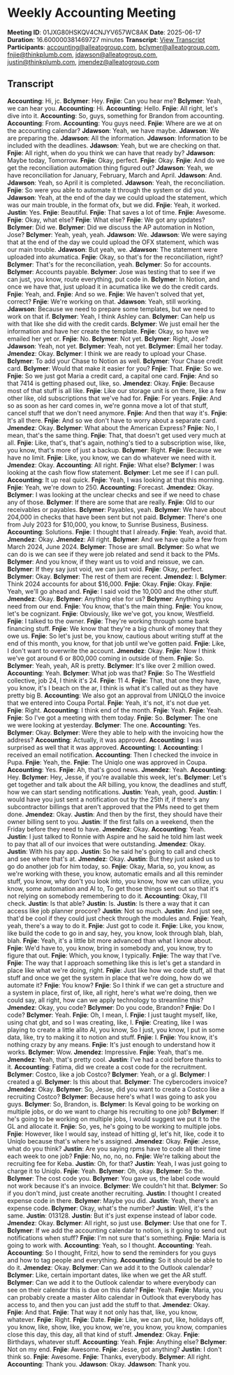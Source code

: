# Weekly Accounting Meeting
**Meeting ID**: 01JXG80HSKQV4CNJYV657WC8AK
**Date**: 2025-06-17
**Duration**: 16.600000381469727 minutes
**Transcript**: [View Transcript](https://app.fireflies.ai/view/01JXG80HSKQV4CNJYV657WC8AK)
**Participants**: accounting@alleatogroup.com, bclymer@alleatogroup.com, fnjie@thinkplumb.com, jdawson@alleatogroup.com, justin@thinkplumb.com, jmendez@alleatogroup.com

## Transcript
**Accounting**: Hi, jc.
**Bclymer**: Hey.
**Fnjie**: Can you hear me?
**Bclymer**: Yeah, we can hear you.
**Accounting**: Hi.
**Accounting**: Hello.
**Fnjie**: All right, let's dive into it.
**Accounting**: So, guys, something for Brandon from accounting.
**Accounting**: From.
**Accounting**: You guys need.
**Fnjie**: Where are we at on the accounting calendar?
**Jdawson**: Yeah, we have maybe.
**Jdawson**: We are preparing the.
**Jdawson**: All the information.
**Jdawson**: Information to be included with the deadlines.
**Jdawson**: Yeah, but we are checking on that.
**Fnjie**: All right, when do you think we can have that ready by?
**Jdawson**: Maybe today, Tomorrow.
**Fnjie**: Okay, perfect.
**Fnjie**: Okay.
**Fnjie**: And do we get the reconciliation automation thing figured out?
**Jdawson**: Yeah, we have reconciliation for January, February, March and April.
**Jdawson**: And.
**Jdawson**: Yeah, so April it is completed.
**Jdawson**: Yeah, the reconciliation.
**Fnjie**: So were you able to automate it through the system or did you.
**Jdawson**: Yeah, at the end of the day we could upload the statement, which was our main trouble, in the format ofx, but we did.
**Fnjie**: Yeah, it worked.
**Justin**: Yes.
**Fnjie**: Beautiful.
**Fnjie**: That saves a lot of time.
**Fnjie**: Awesome.
**Fnjie**: Okay, what else?
**Fnjie**: What else?
**Fnjie**: We got any updates?
**Bclymer**: Did we.
**Bclymer**: Did we discuss the AP automation in Notion, Jose?
**Bclymer**: Yeah, yeah, yeah.
**Jdawson**: We.
**Jdawson**: We were saying that at the end of the day we could upload the OFX statement, which was our main trouble.
**Jdawson**: But yeah, we.
**Jdawson**: The statement were uploaded into akumatica.
**Fnjie**: Okay, so that's for the reconciliation, right?
**Bclymer**: That's for the reconciliation, yeah.
**Bclymer**: So for accounts.
**Bclymer**: Accounts payable.
**Bclymer**: Jose was testing that to see if we can just, you know, route everything, put code in.
**Bclymer**: In Notion, and once we have that, just upload it in acumatica like we do the credit cards.
**Fnjie**: Yeah, and.
**Fnjie**: And so we.
**Fnjie**: We haven't solved that yet, correct?
**Fnjie**: We're working on that.
**Jdawson**: Yeah, still working.
**Jdawson**: Because we need to prepare some templates, but we need to work on that if.
**Bclymer**: Yeah, I think Ashley can.
**Bclymer**: Can help us with that like she did with the credit cards.
**Bclymer**: We just email her the information and have her create the template.
**Fnjie**: Okay, so have we emailed her yet or.
**Fnjie**: No.
**Bclymer**: Not yet.
**Bclymer**: Right, Jose?
**Jdawson**: Yeah, not yet.
**Bclymer**: Yeah, not yet.
**Bclymer**: Email her today.
**Jmendez**: Okay.
**Bclymer**: I think we are ready to upload your Chase.
**Bclymer**: To add your Chase to Notion as well.
**Bclymer**: Your Chase credit card.
**Bclymer**: Would that make it easier for you?
**Fnjie**: That.
**Fnjie**: So we.
**Fnjie**: So we just got Maria a credit card, a capital one card.
**Fnjie**: And so that 7414 is getting phased out, like, so.
**Jmendez**: Okay.
**Fnjie**: Because most of that stuff is all like.
**Fnjie**: Like our storage unit is on there, like a few other like, old subscriptions that we've had for.
**Fnjie**: For years.
**Fnjie**: And so as soon as her card comes in, we're gonna move a lot of that stuff, cancel stuff that we don't need anymore.
**Fnjie**: And then that way it's.
**Fnjie**: It's all there.
**Fnjie**: And so we don't have to worry about a separate card.
**Jmendez**: Okay.
**Bclymer**: What about the American Express?
**Fnjie**: No, I mean, that's the same thing.
**Fnjie**: That, that doesn't get used very much at all.
**Fnjie**: Like, that's, that's again, nothing's tied to a subscription wise, like, you know, that's more of just a backup.
**Bclymer**: Right.
**Fnjie**: Because we have no limit.
**Fnjie**: Like, you know, we can do whatever we need with it.
**Jmendez**: Okay.
**Accounting**: All right.
**Fnjie**: What else?
**Bclymer**: I was looking at the cash flow flow statement.
**Bclymer**: Let me see if I can pull.
**Accounting**: It up real quick.
**Fnjie**: Yeah, I was looking at that this morning.
**Fnjie**: Yeah, we're down to 250.
**Accounting**: Forecast.
**Jmendez**: Okay.
**Bclymer**: I was looking at the unclear checks and see if we need to chase any of those.
**Bclymer**: If there are some that are really.
**Fnjie**: Old to our receivables or payables.
**Bclymer**: Payables, yeah.
**Bclymer**: We have about 204,000 in checks that have been sent but not paid.
**Bclymer**: There's one from July 2023 for $10,000, you know, to Sunrise Business, Business.
**Accounting**: Solutions.
**Fnjie**: I thought that I already.
**Fnjie**: Yeah, avoid that.
**Jmendez**: Okay.
**Jmendez**: All right.
**Bclymer**: And we have quite a few from March 2024, June 2024.
**Bclymer**: Those are small.
**Bclymer**: So what we can do is we can see if they were job related and send it back to the PMs.
**Bclymer**: And you know, if they want us to void and reissue, we can.
**Bclymer**: If they say just void, we can just void.
**Fnjie**: Okay, perfect.
**Bclymer**: Okay.
**Bclymer**: The rest of them are recent.
**Jmendez**: I.
**Bclymer**: Think 2024 accounts for about $16,000.
**Fnjie**: Okay.
**Fnjie**: Okay.
**Fnjie**: Yeah, we'll go ahead and.
**Fnjie**: I said void the 10,000 and the other stuff.
**Jmendez**: Okay.
**Bclymer**: Anything else for us?
**Bclymer**: Anything you need from our end.
**Fnjie**: You know, that's the main thing.
**Fnjie**: You know, let's be cognizant.
**Fnjie**: Obviously, like we've got, you know, Westfield.
**Fnjie**: I talked to the owner.
**Fnjie**: They're working through some bank financing stuff.
**Fnjie**: We know that they're a big chunk of money that they owe us.
**Fnjie**: So let's just be, you know, cautious about writing stuff at the end of this month, you know, for that job until we've gotten paid.
**Fnjie**: Like, I don't want to overwrite the account.
**Jmendez**: Okay.
**Fnjie**: Now I think we've got around 6 or 800,000 coming in outside of them.
**Fnjie**: So.
**Bclymer**: Yeah, yeah, AR is pretty.
**Bclymer**: It's like over 2 million owed.
**Accounting**: Yeah.
**Bclymer**: What job was that?
**Fnjie**: So The Westfield collective, job 24, I think it's 24.
**Fnjie**: 11 4.
**Fnjie**: That, that one they have, you know, it's I beach on the ar, I think is what it's called out as they have pretty big B.
**Accounting**: We also got an approval from UNIQLO the invoice that we entered into Coupa Portal.
**Fnjie**: Yeah, it's not, it's not due yet.
**Fnjie**: Right.
**Accounting**: I think end of the month.
**Fnjie**: Yeah.
**Fnjie**: Yeah.
**Fnjie**: So I've got a meeting with them today.
**Fnjie**: So.
**Bclymer**: The one we were looking at yesterday.
**Bclymer**: The one.
**Accounting**: Yes.
**Bclymer**: Okay.
**Bclymer**: Were they able to help with the invoicing how the address?
**Accounting**: Actually, it was approved.
**Accounting**: I was surprised as well that it was approved.
**Accounting**: I.
**Accounting**: I received an email notification.
**Accounting**: Then I checked the invoice in Pupa.
**Fnjie**: Yeah, the.
**Fnjie**: The Uniqlo one was approved in Coupa.
**Accounting**: Yes.
**Fnjie**: Ah, that's good news.
**Jmendez**: Yeah.
**Accounting**: Hey.
**Bclymer**: Hey, Jesse, if you're available this week, let's.
**Bclymer**: Let's get together and talk about the AR billing, you know, the deadlines and stuff, how we can start sending notifications.
**Justin**: Yeah, yeah, good.
**Justin**: I would have you just sent a notification out by the 25th if, if there's any subcontractor billings that aren't approved that the PMs need to get them done.
**Jmendez**: Okay.
**Justin**: And then by the first, they should have their owner billing sent to you.
**Justin**: If the first falls on a weekend, then the Friday before they need to have.
**Jmendez**: Okay.
**Accounting**: Yeah.
**Justin**: I just talked to Ronnie with Aspire and he said he told him last week to pay that all of our invoices that were outstanding.
**Jmendez**: Okay.
**Justin**: With his pay app.
**Justin**: So he said he's going to call and check and see where that's at.
**Jmendez**: Okay.
**Justin**: But they just asked us to go do another job for him today, so.
**Fnjie**: Okay, Maria, so, you know, as we're working with these, you know, automatic emails and all this reminder stuff, you know, why don't you look into, you know, how we can utilize, you know, some automation and AI to, To get those things sent out so that it's not relying on somebody remembering to do it.
**Accounting**: Okay, I'll check.
**Justin**: Is that able?
**Justin**: Is.
**Justin**: Is there a way that it can access like job planner procore?
**Justin**: Not so much.
**Justin**: And just see, that'd be cool if they could just check through the modules and.
**Fnjie**: Yeah, yeah, there's a way to do it.
**Fnjie**: Just got to code it.
**Fnjie**: Like, you know, like build the code to go in and say, hey, you know, look through blah, blah, blah.
**Fnjie**: Yeah, it's a little bit more advanced than what I know about.
**Fnjie**: We'd have to, you know, bring in somebody and, you know, try to figure that out.
**Fnjie**: Which, you know, I typically.
**Fnjie**: The way that I've.
**Fnjie**: The way that I approach something like this is let's get a standard in place like what we're doing, right.
**Fnjie**: Just like how we code stuff, all that stuff and once we get the system in place that we're doing, how do we automate it?
**Fnjie**: You know?
**Fnjie**: So I think if we can get a structure and a system in place, first of, like, all right, here's what we're doing, then we could say, all right, how can we apply technology to streamline this?
**Jmendez**: Okay, you code?
**Bclymer**: Do you code, Brandon?
**Fnjie**: Do I code?
**Bclymer**: Yeah.
**Fnjie**: Oh, I mean, I.
**Fnjie**: I just taught myself, like, using chat gbt, and so I was creating, like, I.
**Fnjie**: Creating, like I was playing to create a little alito AI, you know, So I just, you know, I put in some data, like, try to making it to notion and stuff.
**Fnjie**: I.
**Fnjie**: You know, it's nothing crazy by any means.
**Fnjie**: It's just enough to understand how it works.
**Bclymer**: Wow.
**Jmendez**: Impressive.
**Fnjie**: Yeah, that's me.
**Jmendez**: Yeah, that's pretty cool.
**Justin**: I've had a cold before thanks to it.
**Accounting**: Fatima, did we create a cost code for the recruitment.
**Bclymer**: Costco, like a job Costco?
**Bclymer**: Yeah, or a gl.
**Bclymer**: I created a gl.
**Bclymer**: Is this about that.
**Bclymer**: The cybercoders invoice?
**Jmendez**: Okay.
**Bclymer**: So, Jesse, did you want to create a Costco like a recruiting Costco?
**Bclymer**: Because here's what I was going to ask you guys.
**Bclymer**: So, Brandon, is.
**Bclymer**: Is Keval going to be working on multiple jobs, or do we want to charge his recruiting to one job?
**Bclymer**: If he's going to be working on multiple jobs, I would suggest we put it to the GL and allocate it.
**Fnjie**: So, yes, he's going to be working to multiple jobs.
**Fnjie**: However, like I would say, instead of hitting gl, let's hit, like, code it to Uniqlo because that's where he's assigned.
**Jmendez**: Okay.
**Fnjie**: Jesse, what do you think?
**Justin**: Are you saying rpms have to code all their time each week to one job?
**Fnjie**: No, no, no, no.
**Fnjie**: We're talking about the recruiting fee for Keba.
**Justin**: Oh, for that?
**Justin**: Yeah, I was just going to charge it to Uniqlo.
**Fnjie**: Yeah.
**Bclymer**: Oh, okay.
**Bclymer**: So the.
**Bclymer**: The cost code you.
**Bclymer**: You gave us, the label code would not work because it's an invoice.
**Bclymer**: We couldn't hit that.
**Bclymer**: So if you don't mind, just create another recruiting.
**Justin**: I thought I created expense code in there.
**Bclymer**: Maybe you did.
**Justin**: Yeah, there's an expense code.
**Bclymer**: Okay, what's the number?
**Justin**: Well, it's the same.
**Justin**: 013128.
**Justin**: But it's just expense instead of labor code.
**Jmendez**: Okay.
**Bclymer**: All right, so just use.
**Bclymer**: Use that one for T.
**Bclymer**: If we add the accounting calendar to notion, is it going to send out notifications when stuff?
**Fnjie**: I'm not sure that's something.
**Fnjie**: Maria is going to work with.
**Accounting**: Yeah, so I thought.
**Accounting**: Yeah.
**Accounting**: So I thought, Fritzi, how to send the reminders for you guys and how to tag people and everything.
**Accounting**: So it should be able to do it.
**Jmendez**: Okay.
**Bclymer**: Can we add it to the Outlook calendar?
**Bclymer**: Like, certain important dates, like when we get the AR stuff.
**Bclymer**: Can we add it to the Outlook calendar to where everybody can see on their calendar this is due on this date?
**Fnjie**: Yeah.
**Fnjie**: Maria, you can probably create a master Alito calendar in Outlook that everybody has access to, and then you can just add the stuff to that.
**Jmendez**: Okay.
**Fnjie**: And that.
**Fnjie**: That way it not only has that, like, you know, whatever.
**Fnjie**: Right.
**Fnjie**: Date.
**Fnjie**: Like, we can put, like, holidays off, you know, like, show, like, you know, we're, you know, you know, companies close this day, this day, all that kind of stuff.
**Jmendez**: Okay.
**Fnjie**: Birthdays, whatever stuff.
**Accounting**: Yeah.
**Fnjie**: Anything else?
**Bclymer**: Not on my end.
**Fnjie**: Awesome.
**Fnjie**: Jesse, got anything?
**Justin**: I don't think so.
**Fnjie**: Awesome.
**Fnjie**: Thanks, everybody.
**Bclymer**: All right.
**Accounting**: Thank you.
**Jdawson**: Okay.
**Jdawson**: Thank you.